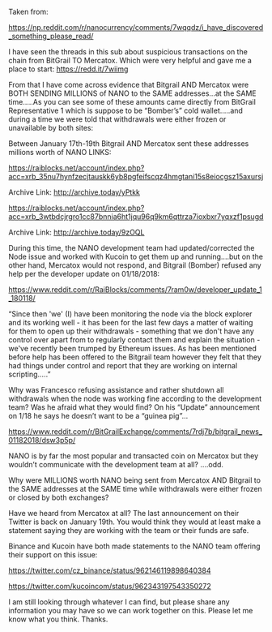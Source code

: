 Taken from:

https://np.reddit.com/r/nanocurrency/comments/7wqqdz/i_have_discovered_something_please_read/


I have seen the threads in this sub about suspicious transactions on the chain from BitGrail TO Mercatox. Which were very helpful and gave me a place to start: https://redd.it/7wiimg

From that I have come across evidence that Bitgrail AND Mercatox were BOTH SENDING MILLIONS of NANO to the SAME addresses…at the SAME time…..As you can see some of these amounts came directly from BitGrail Representative 1 which is suppose to be “Bomber’s” cold wallet…..and during a time we were told that withdrawals were either frozen or unavailable by both sites:

Between January 17th-19th Bitgrail AND Mercatox sent these addresses millions worth of NANO LINKS:

https://raiblocks.net/account/index.php?acc=xrb_35nu7hynfzecjtauskk6yb8pgfeifscqz4hmgtani15s8eiocgsz15axursj

Archive Link: http://archive.today/yPtkk

https://raiblocks.net/account/index.php?acc=xrb_3wtbdcjrgro1cc87bnnia6ht1jqu96q9km6qttrza7ioxbxr7yqxzf1psugd

Archive Link: http://archive.today/9zOQL

During this time, the NANO development team had updated/corrected the Node issue and worked with Kucoin to get them up and running....but on the other hand, Mercatox would not respond, and Bitgrail (Bomber) refused any help per the developer update on 01/18/2018:

https://www.reddit.com/r/RaiBlocks/comments/7ram0w/developer_update_1_180118/

“Since then 'we' (I) have been monitoring the node via the block explorer and its working well - it has been for the last few days a matter of waiting for them to open up their withdrawals - something that we don't have any control over apart from to regularly contact them and explain the situation - we've recently been trumped by Ethereum issues. As has been mentioned before help has been offered to the Bitgrail team however they felt that they had things under control and report that they are working on internal scripting…..”

Why was Francesco refusing assistance and rather shutdown all withdrawals when the node was working fine according to the development team? Was he afraid what they would find? On his “Update” announcement on 1/18 he says he doesn’t want to be a “guinea pig”…

https://www.reddit.com/r/BitGrailExchange/comments/7rdj7b/bitgrail_news_01182018/dsw3p5p/

NANO is by far the most popular and transacted coin on Mercatox but they wouldn’t communicate with the development team at all? ….odd.

Why were MILLIONS worth NANO being sent from Mercatox AND Bitgrail to the SAME addresses at the SAME time while withdrawals were either frozen or closed by both exchanges?

Have we heard from Mercatox at all? The last announcement on their Twitter is back on January 19th. You would think they would at least make a statement saying they are working with the team or their funds are safe.

Binance and Kucoin have both made statements to the NANO team offering their support on this issue:

https://twitter.com/cz_binance/status/962146119898640384

https://twitter.com/kucoincom/status/962343197543350272

I am still looking through whatever I can find, but please share any information you may have so we can work together on this. Please let me know what you think. Thanks.
